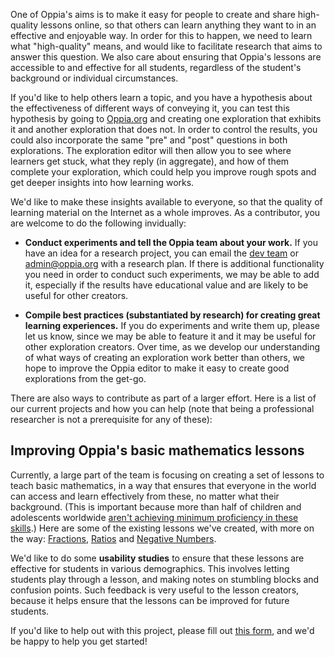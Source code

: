 One of Oppia's aims is to make it easy for people to create and share high-quality lessons online, so that others can learn anything they want to in an effective and enjoyable way. In order for this to happen, we need to learn what "high-quality" means, and would like to facilitate research that aims to answer this question. We also care about ensuring that Oppia's lessons are accessible to and effective for all students, regardless of the student's background or individual circumstances.

If you'd like to help others learn a topic, and you have a hypothesis about the effectiveness of different ways of conveying it, you can test this hypothesis by going to [Oppia.org](https://www.oppia.org) and creating one exploration that exhibits it and another exploration that does not. In order to control the results, you could also incorporate the same "pre" and "post" questions in both explorations. The exploration editor will then allow you to see where learners get stuck, what they reply (in aggregate), and how of them complete your exploration, which could help you improve rough spots and get deeper insights into how learning works.

We'd like to make these insights available to everyone, so that the quality of learning material on the Internet as a whole improves. As a contributor, you are welcome to do the following invidually:

  * **Conduct experiments and tell the Oppia team about your work.** If you have an idea for a research project, you can email the [dev team](https://groups.google.com/forum/#!forum/oppia-dev) or admin@oppia.org with a research plan. If there is additional functionality you need in order to conduct such experiments, we may be able to add it, especially if the results have educational value and are likely to be useful for other creators.

  * **Compile best practices (substantiated by research) for creating great learning experiences.** If you do experiments and write them up, please let us know, since we may be able to feature it and it may be useful for other exploration creators. Over time, as we develop our understanding of what ways of creating an exploration work better than others, we hope to improve the Oppia editor to make it easy to create good explorations from the get-go.

There are also ways to contribute as part of a larger effort. Here is a list of our current projects and how you can help (note that being a professional researcher is not a prerequisite for any of these):

## Improving Oppia's basic mathematics lessons

Currently, a large part of the team is focusing on creating a set of lessons to teach basic mathematics, in a way that ensures that everyone in the world can access and learn effectively from these, no matter what their background. (This is important because more than half of children and adolescents worldwide [aren't achieving minimum proficiency in these skills](http://uis.unesco.org/sites/default/files/documents/fs46-more-than-half-children-not-learning-en-2017.pdf).) Here are some of the existing lessons we've created, with more on the way: [Fractions](https://www.oppia.org/learn/maths/fractions), [Ratios](https://www.oppia.org/learn/maths/ratios) and [Negative Numbers](https://www.oppia.org/learn/maths/negative-numbers).

We'd like to do some **usability studies** to ensure that these lessons are effective for students in various demographics. This involves letting students play through a lesson, and making notes on stumbling blocks and confusion points. Such feedback is very useful to the lesson creators, because it helps ensure that the lessons can be improved for future students.

If you'd like to help out with this project, please fill out [this form](https://forms.gle/jEytndtgdsx7BrnV6), and we'd be happy to help you get started!
